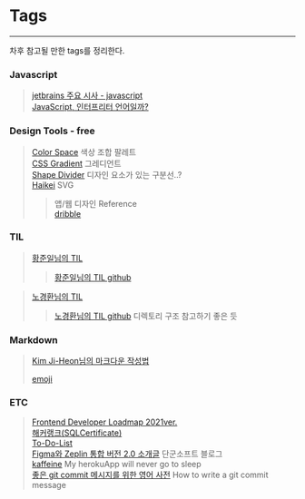 # Tags

---

차후 참고될 만한 tags를 정리한다.

### Javascript

> [jetbrains 주요 시사 - javascript](https://www.jetbrains.com/ko-kr/lp/devecosystem-2021/)  
> [JavaScript, 인터프리터 언어일까?](https://oowgnoj.dev/review/advanced-js-1)

### Design Tools - free

> [Color Space](https://mycolor.space/) 색상 조합 팔레트  
> [CSS Gradient](https://cssgradient.io/) 그레디언트  
> [Shape Divider](https://shapedivider.app) 디자인 요소가 있는 구분선..?  
> [Haikei](https://haikei.app) SVG
>
> > 앱/웹 디자인 Reference  
> > [dribble](https://dribbble.com)

### TIL

> [황준일님의 TIL](https://junilhwang.github.io/TIL/)
>
> > [황준일님의 TIL github](https://github.com/JunilHwang/TIL)

> [노경환님의 TIL](https://kyounghwan01.github.io/blog/)
>
> > [노경환님의 TIL github](https://github.com/Kyounghwan01/blog) 디렉토리 구조 참고하기 좋은 듯

### Markdown

> [Kim Ji-Heon님의 마크다운 작성법](https://gist.github.com/ihoneymon/652be052a0727ad59601 "Kim Ji-Heon님의 How to write by markdown")
>
> [emoji](http://www.iemoji.com/)

### ETC

> [Frontend Developer Loadmap 2021ver.](https://roadmap.sh/frontend)  
> [해커랭크(SQLCertificate)](https://softworking.tistory.com/502?category=775346)  
> [To-Do-List](https://sunnyk.tistory.com/category/FE%EA%B0%9C%EB%B0%9C%EC%9D%84%20%EC%9C%84%ED%95%9C%20JS%20%EC%8A%A4%ED%84%B0%EB%94%94)  
> [Figma와 Zeplin 통합 버전 2.0 소개글](https://m.blog.naver.com/tangunsoft/222101958092) 단군소프트 블로그  
> [kaffeine](https://kaffeine.herokuapp.com/) My herokuApp will never go to sleep  
> [좋은 git commit 메시지를 위한 영어 사전](https://blog.ull.im/engineering/2019/03/10/logs-on-git.html) How to write a git commit message
